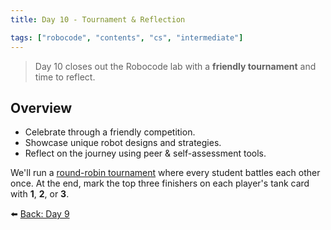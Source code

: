 ```yaml
---
title: Day 10 - Tournament & Reflection

tags: ["robocode", "contents", "cs", "intermediate"]
---
```


> Day 10 closes out the Robocode lab with a **friendly tournament** and time to reflect.

## Overview

- Celebrate through a friendly competition.
- Showcase unique robot designs and strategies.
- Reflect on the journey using peer & self-assessment tools.

We'll run a [round-robin tournament](/robocode/tournament_format) where every student battles each other once. At the end, mark the top three finishers on each player's tank card with **1**, **2**, or **3**.

⬅️ [Back: Day 9](/robocode/Day-9/index)
